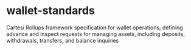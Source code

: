 # wallet-standards
Cartesi Rollups framework specification for wallet operations, defining advance and inspect requests for managing assets, including deposits, withdrawals, transfers, and balance inquiries
